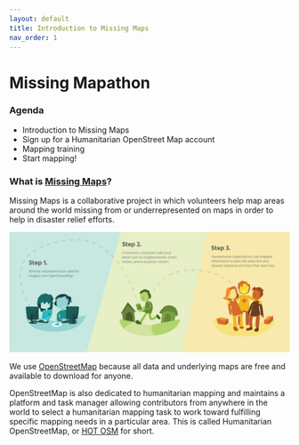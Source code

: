 ```yaml
---
layout: default
title: Introduction to Missing Maps
nav_order: 1
---
```


# Missing Mapathon

### Agenda

- Introduction to Missing Maps
- Sign up for a Humanitarian OpenStreet Map account
- Mapping training
- Start mapping!

### What is [Missing Maps](https://www.missingmaps.org/)?

Missing Maps is a collaborative project in which volunteers help map areas around the world missing from or underrepresented on maps in order to help in disaster relief efforts. 

![missMapsWorkflow.jpg](https://raw.githubusercontent.com/fiddleHeads/missing-mapathon/main/missMapWorkflow.jpg)

We use [OpenStreetMap](https://www.openstreetmap.org/) because all data and underlying maps are free and available to download for anyone.

OpenStreetMap is also dedicated to humanitarian mapping and maintains a platform and task manager allowing contributors from anywhere in the world to select a humanitarian mapping task to work toward fulfilling specific mapping needs in a particular area. This is called Humanitarian OpenStreetMap, or [HOT OSM](https://www.hotosm.org/) for short.


